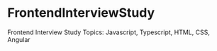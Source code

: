 # FrontendInterviewStudy
Frontend Interview Study Topics: Javascript, Typescript, HTML, CSS, Angular
